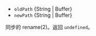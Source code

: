 <!-- YAML
added: v0.1.21
-->

* `oldPath` {String | Buffer}
* `newPath` {String | Buffer}

同步的 rename(2)。返回 `undefined`。

